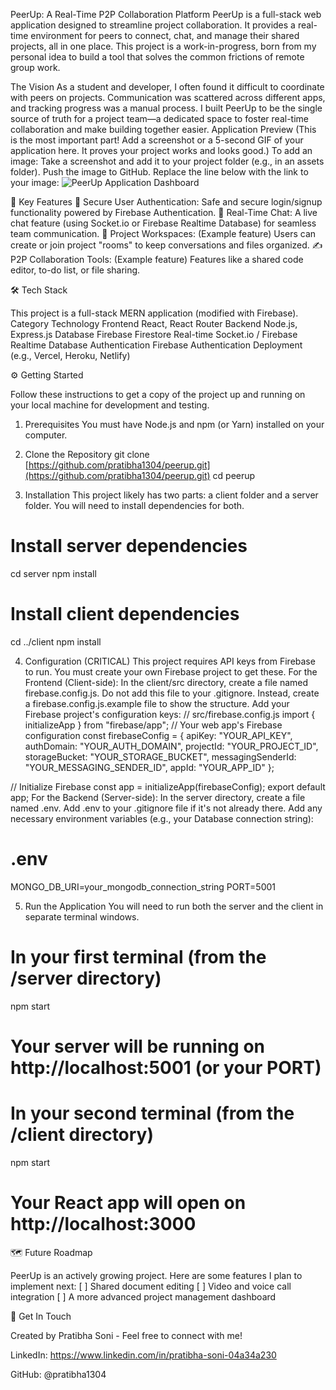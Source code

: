 PeerUp: A Real-Time P2P Collaboration Platform
PeerUp is a full-stack web application designed to streamline project collaboration. It provides a real-time environment for peers to connect, chat, and manage their shared projects, all in one place.
This project is a work-in-progress, born from my personal idea to build a tool that solves the common frictions of remote group work.

The Vision
As a student and developer, I often found it difficult to coordinate with peers on projects. Communication was scattered across different apps, and tracking progress was a manual process. I built PeerUp to be the single source of truth for a project team—a dedicated space to foster real-time collaboration and make building together easier.
Application Preview
(This is the most important part! Add a screenshot or a 5-second GIF of your application here. It proves your project works and looks good.)
To add an image:
Take a screenshot and add it to your project folder (e.g., in an assets folder).
Push the image to GitHub.
Replace the line below with the link to your image:
![PeerUp Application Dashboard](https://raw.githubusercontent.com/pratibha1304/peerup/main/path-to-your-screenshot.png)

🌟 Key Features
🔐 Secure User Authentication: Safe and secure login/signup functionality powered by Firebase Authentication.
🤝 Real-Time Chat: A live chat feature (using Socket.io or Firebase Realtime Database) for seamless team communication.
📂 Project Workspaces: (Example feature) Users can create or join project "rooms" to keep conversations and files organized.
✍️ P2P Collaboration Tools: (Example feature) Features like a shared code editor, to-do list, or file sharing.

🛠 Tech Stack

This project is a full-stack MERN application (modified with Firebase).
Category
Technology
Frontend
React, React Router
Backend
Node.js, Express.js
Database
Firebase Firestore
Real-time
Socket.io / Firebase Realtime Database
Authentication
Firebase Authentication
Deployment
(e.g., Vercel, Heroku, Netlify)

⚙️ Getting Started

Follow these instructions to get a copy of the project up and running on your local machine for development and testing.

1. Prerequisites
You must have Node.js and npm (or Yarn) installed on your computer.

2. Clone the Repository
git clone [https://github.com/pratibha1304/peerup.git](https://github.com/pratibha1304/peerup.git)
cd peerup

3. Installation
This project likely has two parts: a client folder and a server folder. You will need to install dependencies for both.

# Install server dependencies
cd server
npm install

# Install client dependencies
cd ../client
npm install

4. Configuration (CRITICAL)
This project requires API keys from Firebase to run. You must create your own Firebase project to get these.
For the Frontend (Client-side):
In the client/src directory, create a file named firebase.config.js.
Do not add this file to your .gitignore. Instead, create a firebase.config.js.example file to show the structure.
Add your Firebase project's configuration keys:
// src/firebase.config.js
import { initializeApp } from "firebase/app";
// Your web app's Firebase configuration
const firebaseConfig = {
  apiKey: "YOUR_API_KEY",
  authDomain: "YOUR_AUTH_DOMAIN",
  projectId: "YOUR_PROJECT_ID",
  storageBucket: "YOUR_STORAGE_BUCKET",
  messagingSenderId: "YOUR_MESSAGING_SENDER_ID",
  appId: "YOUR_APP_ID"
};

// Initialize Firebase
const app = initializeApp(firebaseConfig);
export default app;
For the Backend (Server-side):
In the server directory, create a file named .env.
Add .env to your .gitignore file if it's not already there.
Add any necessary environment variables (e.g., your Database connection string):

# .env
MONGO_DB_URI=your_mongodb_connection_string
PORT=5001

5. Run the Application
You will need to run both the server and the client in separate terminal windows.
# In your first terminal (from the /server directory)
npm start
# Your server will be running on http://localhost:5001 (or your PORT)
# In your second terminal (from the /client directory)
npm start
# Your React app will open on http://localhost:3000

🗺 Future Roadmap

PeerUp is an actively growing project. Here are some features I plan to implement next:
[ ] Shared document editing
[ ] Video and voice call integration
[ ] A more advanced project management dashboard

👋 Get In Touch

Created by Pratibha Soni - Feel free to connect with me!

LinkedIn: https://www.linkedin.com/in/pratibha-soni-04a34a230

GitHub: @pratibha1304
